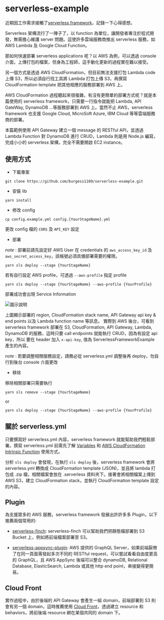 # serverless-example

近期因工作需求接觸了[serverless framework](https://serverless.com/framework/)，記錄一下心得感想。

Serverless 架構流行了一陣子了，以 function 為單位，讓開發者專注於程式開發，無需擔心維護 server 問題。這使許多雲端服務商推出 serverless 服務，如 AWS Lambda 及 Google Cloud Function。

那如何快速部署 serverless applications 呢？以 AWS 為例，可以透過 console 介面，上傳打包的檔案，但身為工程師，這手動化更新的過程實在難以接受。

另一個方式是透過 AWS CloudFormation，但目前無法支援打包 Lambda code 上傳 S3，所以必須自行找工具將 Lambda 打包上傳 S3，再撰寫 CloudFormation template 把其他相應的服務部署到 AWS 上。

AWS CloudFormation 過程聽起來很複雜，有沒有更簡單的部署方式呢？就是本篇使用的 serverless framework，只需要一行指令就能把 Lambda, API GateWay, DynamoDB‎ ...等服務部署到 AWS 上。當然不止 AWS，serverless framework 也支援 Google Cloud, MicroSoft Azure, IBM Cloud 等等雲端服務商的部署。

本篇範例使用 API Gateway 建立一個 message 的 RESTful API，並透過 Lambda Function 對 DynamoDB‎ 進行 CRUD，Lambda 則是用 Node.js 編寫，完成小小的 serverless 架構，完全不需要開啟 EC2 instance。

## 使用方式

- 下載專案
```
git clone https://github.com/burgess1109/serverless-example.git
```

- 安裝 lib
```
yarn install
```

- 修改 config
```
cp config.example.yml config.{YourStageName}.yml
```

更改 config 檔的 `CORS` 及 `API_KEY` 設定


- 部署

*note* : 部署前請先設定好 AWS User 在 credentials 的 `aws_access_key_id` 及 `aws_secret_access_key`，該帳號必須具備部署需要的權限。

```
yarn sls deploy --stage {YourStageName}
```

若有自行設定 AWS profile，可透過 `--aws-profile` 指定 profile
```
yarn sls deploy --stage {YourStageName} --aws-profile {YourProfile}
```

部署成功會出現 Service Information


![圖示說明](https://github.com/burgess1109/serverless-example/blob/master/example1.png)

上圖顯示部署的 region, CloudFormation stack name, API Gateway api key & end points 以及 Lambda function name 等訊息。
實際到 AWS 後台，可看到 serverless framework 部署在 S3, CloudFormation, API Gateway, Lambda, DynamoDB‎ 的服務，這時只要 call endpoints 就能執行 CRUD，因為有設定 api key，所以 要在 header 加入 `x-api-key`, 值為 ServerlessFrameworkExample 產生的內容。


*note* : 若要調整相關服務設定，請務必從 serverless.yml 調整後再 deploy，勿自行到後台 console 介面更改

- 移除

移除相關部署只需要執行

```
yarn sls remove --stage {YourStageName}
```
or

```
yarn sls deploy --stage {YourStageName} --aws-profile {YourProfile}
```

## 關於 serverless.yml

只要撰寫好 serverless.yml 內容，serverless framework 就能幫助我們輕鬆部署。撰寫 serverless.yml 前需先了解 [Variables](https://serverless.com/framework/docs/providers/aws/guide/variables) 和 [AWS CloudFormation Intrinsic Function](https://docs.aws.amazon.com/en_us/AWSCloudFormation/latest/UserGuide/intrinsic-function-reference.html) 使用方式。

分析 `sls deploy` 會發現，在執行 `sls deploy` 後，serverless framework 會將 serverless.yml 轉換成 CloudFormation template (JSON)，並且將 lambda 打包成 .zip 檔，相關檔案會放在 .serverless 資料夾下。接著會將相關檔案上傳到 AWS S3，建立 CloudFormation stack，並執行 CloudFormation template 設定的內容。

## Plugin

為支援眾多的 AWS 服務，serverless framework 發展出許許多多 Plugin，以下推薦兩個常用的:

- [serverless-finch](https://github.com/fernando-mc/serverless-finch): serverless-finch 可以幫助我們把靜態檔部署到 S3 Bucket 上，例如將前端檔案部署至 S3。

- [serverless-appsync-plugin](https://github.com/sid88in/serverless-appsync-plugin): AWS 提供的 GraphQL Server，如果前端厭倦了在同一頁面需發起多次不同的 RESTful request，可以嘗試看看自由度更高的 GraphQL，且 AWS AppSync 後端可以整合 dynamoDB, Relational Database, ElasticSearch, Lambda 或其他 http end point，串接變得更簡易。

## Cloud Front

實作過程中，由於後端的 API Gateway 會產生一組 domain，前端部署到 S3 則會有另一個 domain，這時推薦使用 [Cloud Front](https://docs.aws.amazon.com/zh_cn/AmazonCloudFront/latest/DeveloperGuide/Introduction.html)，透過建立 resource 和 behaviors，將前後端 resource 綁在某個共同的 domain 下。
